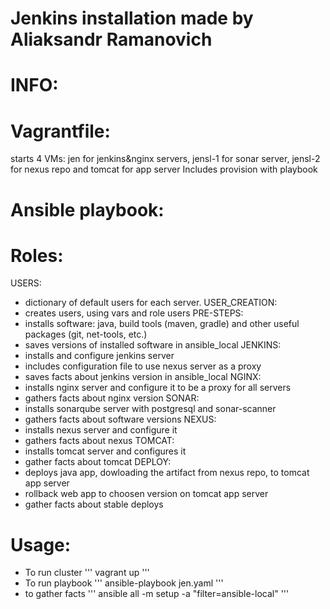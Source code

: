 # Jenkins installation made by Aliaksandr Ramanovich

# INFO:
# Vagrantfile:
starts 4 VMs: jen for jenkins&nginx servers, jensl-1 for sonar server, jensl-2 for nexus repo and tomcat for app server
Includes provision with playbook

# Ansible playbook:
# Roles:
USERS: 
- dictionary of default users for each server.
USER_CREATION:
- creates users, using vars and role users
PRE-STEPS:
- installs software: java, build tools (maven, gradle) and other useful packages (git, net-tools, etc.)
- saves versions of installed software in ansible_local
JENKINS:
- installs and configure jenkins server
- includes configuration file to use nexus server as a proxy
- saves facts about jenkins version in ansible_local
NGINX:
- installs nginx server and configure it to be a proxy for all servers
- gathers facts about nginx version
SONAR:
- installs sonarqube server with postgresql and sonar-scanner
- gathers facts about software versions
NEXUS:
- installs nexus server and configure it
- gathers facts about nexus
TOMCAT:
- installs tomcat server and configures it
- gather facts about tomcat
DEPLOY:
- deploys java app, dowloading the artifact from nexus repo, to tomcat app server
- rollback web app to choosen version on tomcat app server
- gather facts about stable deploys

# Usage:
- To run cluster 
'''
vagrant up
'''
- To run playbook
'''
ansible-playbook jen.yaml
'''
- to gather facts
'''
ansible all -m setup -a "filter=ansible-local"
'''


